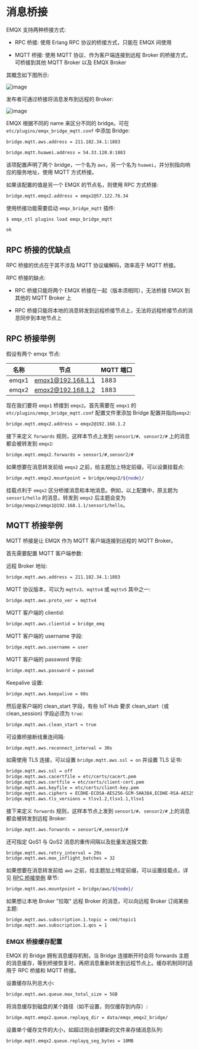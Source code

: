 # 消息桥接

EMQX 支持两种桥接方式:

- RPC 桥接: 使用 Erlang RPC 协议的桥接方式，只能在 EMQX 间使用

- MQTT 桥接: 使用 MQTT 协议、作为客户端连接到远程 Broker 的桥接方式，可桥接到其他 MQTT Broker 以及 EMQX Broker

其概念如下图所示:

![image](../assets/bridge.png)

发布者可通过桥接将消息发布到远程的 Broker:

![image](../assets/bridges_3.png)

EMQX 根据不同的 name 来区分不同的 bridge。可在 `etc/plugins/emqx_bridge_mqtt.conf` 中添加 Bridge:

```bash
bridge.mqtt.aws.address = 211.182.34.1:1883

bridge.mqtt.huawei.address = 54.33.120.8:1883
```

该项配置声明了两个 bridge，一个名为 `aws`，另一个名为 `huawei`，并分别指向响应的服务地址，使用 MQTT 方式桥接。

如果该配置的值是另一个 EMQX 的节点名，则使用 RPC 方式桥接:
```bash
bridge.mqtt.emqx2.address = emqx2@57.122.76.34
```
使用桥接功能需要启动 `emqx_bridge_mqtt` 插件:

```bash
$ emqx_ctl plugins load emqx_bridge_mqtt

ok
```

## RPC 桥接的优缺点

RPC 桥接的优点在于其不涉及 MQTT 协议编解码，效率高于 MQTT 桥接。

RPC 桥接的缺点:

- RPC 桥接只能将两个 EMQX 桥接在一起（版本须相同），无法桥接 EMQX 到其他的 MQTT Broker 上

- RPC 桥接只能将本地的消息转发到远程桥接节点上，无法将远程桥接节点的消息同步到本地节点上

## RPC 桥接举例

假设有两个 emqx 节点:

| 名称  |        节点          | MQTT 端口 |
| ----- | ------------------- | --------- |
| emqx1 | <emqx1@192.168.1.1> | 1883      |
| emqx2 | <emqx2@192.168.1.2> | 1883      |

现在我们要将 `emqx1` 桥接到 `emqx2`。首先需要在 `emqx1` 的 `etc/plugins/emqx_bridge_mqtt.conf` 配置文件里添加 Bridge 配置并指向`emqx2`:

```bash
bridge.mqtt.emqx2.address = emqx2@192.168.1.2
```

接下来定义 `forwards` 规则，这样本节点上发到 `sensor1/#`、`sensor2/#` 上的消息都会被转发到 `emqx2`:

```bash
bridge.mqtt.emqx2.forwards = sensor1/#,sensor2/#
```

如果想要在消息转发前给 `emqx2` 之前，给主题加上特定前缀，可以设置挂载点:

```bash
bridge.mqtt.emqx2.mountpoint = bridge/emqx2/${node}/
```

挂载点利于 `emqx2` 区分桥接消息和本地消息。例如，以上配置中，原主题为 `sensor1/hello` 的消息，转发到 `emqx2` 后主题会变为 `bridge/emqx2/emqx1@192.168.1.1/sensor1/hello`。

## MQTT 桥接举例

MQTT 桥接是让 EMQX 作为 MQTT 客户端连接到远程的 MQTT Broker。

首先需要配置 MQTT 客户端参数:

远程 Broker 地址:

```bash
bridge.mqtt.aws.address = 211.182.34.1:1883
```

MQTT 协议版本，可以为 `mqttv3`、`mqttv4` 或 `mqttv5` 其中之一:

```bash
bridge.mqtt.aws.proto_ver = mqttv4
```

MQTT 客户端的 clientid:

```bash
bridge.mqtt.aws.clientid = bridge_emq
```

MQTT 客户端的 username 字段:

```bash
bridge.mqtt.aws.username = user
```

MQTT 客户端的 password 字段:

```bash
bridge.mqtt.aws.password = passwd
```

Keepalive 设置:

```bash
bridge.mqtt.aws.keepalive = 60s
```

然后是客户端的 clean_start 字段，有些 IoT Hub 要求 clean_start（或 clean_session) 字段必须为 `true`:

```bash
bridge.mqtt.aws.clean_start = true
```

可设置桥接断线重连间隔:

```bash
bridge.mqtt.aws.reconnect_interval = 30s
```

如需使用 TLS 连接，可以设置 `bridge.mqtt.aws.ssl = on` 并设置 TLS 证书:

```bash
bridge.mqtt.aws.ssl = off
bridge.mqtt.aws.cacertfile = etc/certs/cacert.pem
bridge.mqtt.aws.certfile = etc/certs/client-cert.pem
bridge.mqtt.aws.keyfile = etc/certs/client-key.pem
bridge.mqtt.aws.ciphers = ECDHE-ECDSA-AES256-GCM-SHA384,ECDHE-RSA-AES256-GCM-SHA384
bridge.mqtt.aws.tls_versions = tlsv1.2,tlsv1.1,tlsv1
```

接下来定义 `forwards` 规则，这样本节点上发到 `sensor1/#`、`sensor2/#` 上的消息都会被转发到远程 Broker:

```bash
bridge.mqtt.aws.forwards = sensor1/#,sensor2/#
```

还可指定 QoS1 与 QoS2 消息的重传间隔以及批量发送报文数:

```bash
bridge.mqtt.aws.retry_interval = 20s
bridge.mqtt.aws.max_inflight_batches = 32
```

如果想要在消息转发前给 `aws` 之前，给主题加上特定前缀，可以设置挂载点，详见 [RPC 桥接举例](#rpc-bridge-example) 章节:

```bash
bridge.mqtt.aws.mountpoint = bridge/aws/${node}/
```

如果想让本地 Broker "拉取" 远程 Broker 的消息，可以向远程 Broker 订阅某些主题:

```bash
bridge.mqtt.aws.subscription.1.topic = cmd/topic1
bridge.mqtt.aws.subscription.1.qos = 1
```

### EMQX 桥接缓存配置

EMQX 的 Bridge 拥有消息缓存机制，当 Bridge 连接断开时会将 forwards 主题的消息缓存，等到桥接恢复时，再把消息重新转发到远程节点上。缓存机制同时适用于 RPC 桥接和 MQTT 桥接。

设置缓存队列总大小:

```bash
bridge.mqtt.aws.queue.max_total_size = 5GB
```

将消息缓存到磁盘的某个路径（如不设置，则仅缓存到内存）:

```bash
bridge.mqtt.emqx2.queue.replayq_dir = data/emqx_emqx2_bridge/
```

设置单个缓存文件的大小，如超过则会创建新的文件来存储消息队列:

```bash
bridge.mqtt.emqx2.queue.replayq_seg_bytes = 10MB
```
